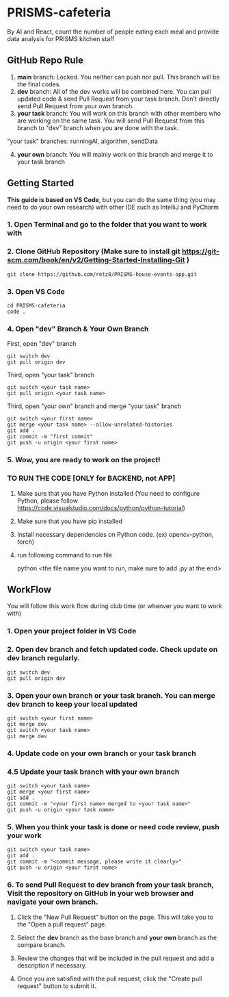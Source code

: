 # PRISMS-cafeteria

By AI and React, count the number of people eating each meal and provide data analysis for PRISMS kitchen staff

## GitHub Repo Rule

1. **main** branch: Locked. You neither can push nor pull. This branch will be the final codes.
2. **dev** branch: All of the dev works will be combined here.
   You can pull updated code & send Pull Request from your task branch. Don't directly send Pull Request from your own branch.
3. **your task** branch: You will work on this branch with other members who are working on the same task. You will send Pull Request from this branch to "dev" branch when you are done with the task.

  "your task" branches: runningAI, algorithm, sendData

4. **your own** branch: You will mainly work on this branch and merge it to your task branch

## Getting Started
**This guide is based on VS Code**, but you can do the same thing (you may need to do your own research) with other IDE such as IntelliJ and PyCharm

### 1. Open Terminal and go to the folder that you want to work with

### 2. Clone GitHub Repository (Make sure to install git https://git-scm.com/book/en/v2/Getting-Started-Installing-Git )

    git clone https://github.com/retz8/PRISMS-house-events-app.git

### 3. Open VS Code 

    cd PRISMS-cafeteria
    code .

### 4. Open "dev" Branch & Your Own Branch

First, open "dev" branch

    git switch dev
    git pull origin dev
    
Third, open "your task" branch

    git switch <your task name>
    git pull origin <your task name>

Third, open "your own" branch and merge "your task" branch

    git switch <your first name>
    git merge <your task name> --allow-unrelated-histories
    git add .
    git commit -m "first commit"
    git push -u origin <your first name>

### 5. Wow, you are ready to work on the project!

### TO RUN THE CODE [ONLY for BACKEND, not APP]
1. Make sure that you have Python installed (You need to configure Python, please follow https://code.visualstudio.com/docs/python/python-tutorial)
2. Make sure that you have pip installed 
3. Install necessary dependencies on Python code. (ex) opencv-python, torch)
4. run following command to run file

    python <the file name you want to run, make sure to add .py at the end>


## WorkFlow

You will follow this work flow during club time (or whenver you want to work with)

### 1. Open your project folder in VS Code

### 2. Open dev branch and fetch updated code. Check update on dev branch regularly.

    git switch dev
    git pull origin dev

### 3. Open your own branch or your task branch. You can merge dev branch to keep your local updated

    git switch <your first name>
    git merge dev
    git switch <your task name>
    git merge dev

### 4. Update code on your own branch or your task branch

### 4.5 Update your task branch with your own branch

    git switch <your task name>
    git merge <your first name>
    git add .
    git commit -m "<your first name> merged to <your task name>"
    git push -u origin <your task name>

### 5. When you think your task is done or need code review, push your work

    git switch <your task name>
    git add .
    git commit -m "<commit message, please write it clearly>"
    git push -u origin <your first name>

### 6. To send Pull Request to dev branch from your task branch, Visit the repository on GitHub in your web browser and navigate your own branch.

1. Click the "New Pull Request" button on the page. This will take you to the "Open a pull request" page.

2. Select the **dev** branch as the base branch and **your own** branch as the compare branch.

3. Review the changes that will be included in the pull request and add a description if necessary.

4. Once you are satisfied with the pull request, click the "Create pull request" button to submit it.
